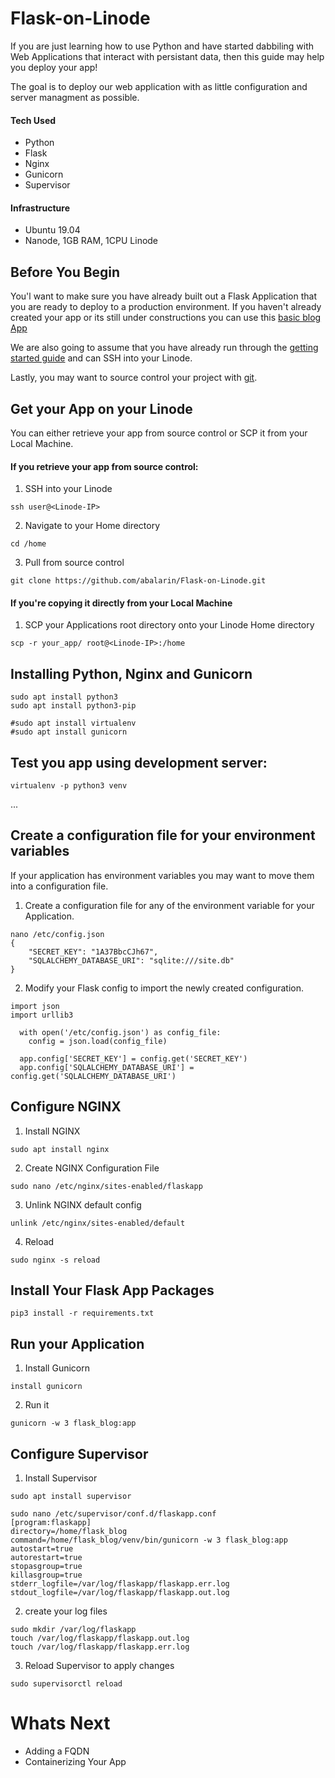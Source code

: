 # Flask-on-Linode
If you are just learning how to use Python and have started dabbiling with Web Applications that interact with persistant data, then this guide may help you deploy your app!

The goal is to deploy our web application with as little configuration and server managment as possible.

#### Tech Used
- Python
- Flask
- Nginx
- Gunicorn
- Supervisor

#### Infrastructure
- Ubuntu 19.04
- Nanode, 1GB RAM, 1CPU Linode

## Before You Begin
You'l want to make sure you have already built out a Flask Application that you are ready to deploy to a production environment. If you haven't already created your app or its still under constructions you can use this [basic blog App](https://github.com/abalarin/Flask-on-Linode)

We are also going to assume that you have already run through the [getting started guide](https://www.linode.com/docs/getting-started/) and can SSH into your Linode.

Lastly, you may want to source control your project with [git](https://github.com).

## Get your App on your Linode
You can either retrieve your app from source control or SCP it from your Local Machine.

#### If you retrieve your app from source control:
1. SSH into your Linode
```
ssh user@<Linode-IP>
```
2. Navigate to your Home directory
```
cd /home
```
3. Pull from source control
```
git clone https://github.com/abalarin/Flask-on-Linode.git
```

#### If you're copying it directly from your Local Machine
1. SCP your Applications root directory onto your Linode Home directory
```
scp -r your_app/ root@<Linode-IP>:/home
```


## Installing Python, Nginx and Gunicorn

```
sudo apt install python3
sudo apt install python3-pip

#sudo apt install virtualenv
#sudo apt install gunicorn
```

## Test you app using development server:
```
virtualenv -p python3 venv
```
...

## Create a configuration file for your environment variables
If your application has environment variables you may want to move them into a configuration file.
1. Create a configuration file for any of the environment variable for your Application.
```
nano /etc/config.json
{
	"SECRET_KEY": "1A37BbcCJh67",
	"SQLALCHEMY_DATABASE_URI": "sqlite:///site.db"
}
```

2. Modify your Flask config to import the newly created configuration.
```
import json
import urllib3

  with open('/etc/config.json') as config_file:
    config = json.load(config_file)

  app.config['SECRET_KEY'] = config.get('SECRET_KEY')
  app.config['SQLALCHEMY_DATABASE_URI'] = config.get('SQLALCHEMY_DATABASE_URI')
```

## Configure NGINX
1. Install NGINX
```
sudo apt install nginx
```
2. Create NGINX Configuration File
```
sudo nano /etc/nginx/sites-enabled/flaskapp
```

3. Unlink NGINX default config
```
unlink /etc/nginx/sites-enabled/default
```
4. Reload
```
sudo nginx -s reload
```

## Install Your Flask App Packages
```
pip3 install -r requirements.txt
```

## Run your Application
1. Install Gunicorn
```
install gunicorn
```
2. Run it
```
gunicorn -w 3 flask_blog:app
```

## Configure Supervisor
1. Install Supervisor
```
sudo apt install supervisor
```
```
sudo nano /etc/supervisor/conf.d/flaskapp.conf
[program:flaskapp]
directory=/home/flask_blog
command=/home/flask_blog/venv/bin/gunicorn -w 3 flask_blog:app
autostart=true
autorestart=true
stopasgroup=true
killasgroup=true
stderr_logfile=/var/log/flaskapp/flaskapp.err.log
stdout_logfile=/var/log/flaskapp/flaskapp.out.log
```
2. create your log files
```
sudo mkdir /var/log/flaskapp
touch /var/log/flaskapp/flaskapp.out.log
touch /var/log/flaskapp/flaskapp.err.log
```

3. Reload Supervisor to apply changes
```
sudo supervisorctl reload
```

# Whats Next
- Adding a FQDN
- Containerizing Your App
